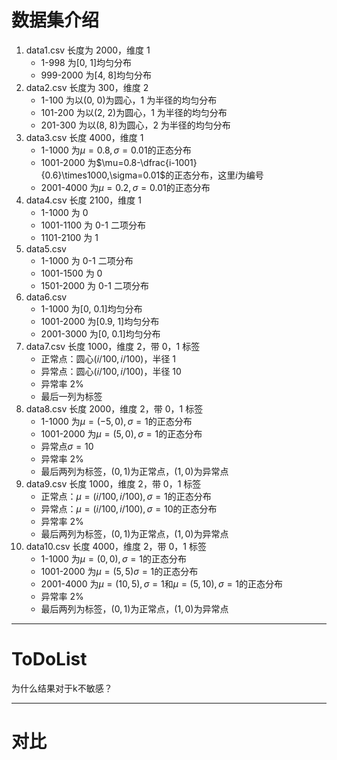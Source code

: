 # 数据集介绍

1. data1.csv 长度为 2000，维度 1
   - 1-998 为\[0, 1\]均匀分布
   - 999-2000 为\[4, 8\]均匀分布
2. data2.csv 长度为 300，维度 2
   - 1-100 为以(0, 0)为圆心，1 为半径的均匀分布
   - 101-200 为以(2, 2)为圆心，1 为半径的均匀分布
   - 201-300 为以(8, 8)为圆心，2 为半径的均匀分布
3. data3.csv 长度 4000，维度 1
   - 1-1000 为$\mu=0.8,\sigma=0.01$的正态分布
   - 1001-2000 为$\mu=0.8-\dfrac{i-1001}{0.6}\times1000,\sigma=0.01$的正态分布，这里$i$为编号
   - 2001-4000 为$\mu=0.2,\sigma=0.01$的正态分布
4. data4.csv 长度 2100，维度 1
   - 1-1000 为 0
   - 1001-1100 为 0-1 二项分布
   - 1101-2100 为 1
5. data5.csv
   - 1-1000 为 0-1 二项分布
   - 1001-1500 为 0
   - 1501-2000 为 0-1 二项分布
6. data6.csv
   - 1-1000 为\[0, 0.1\]均匀分布
   - 1001-2000 为\[0.9, 1\]均匀分布
   - 2001-3000 为\[0, 0.1\]均匀分布
7. data7.csv 长度 1000，维度 2，带 0，1 标签
   - 正常点：圆心$(i/100, i/100)$，半径 1
   - 异常点：圆心$(i/100, i/100)$，半径 10
   - 异常率 2%
   - 最后一列为标签
8. data8.csv 长度 2000，维度 2，带 0，1 标签
   - 1-1000 为$\mu=(-5,0),\sigma=1$的正态分布
   - 1001-2000 为$\mu=(5,0),\sigma=1$的正态分布
   - 异常点$\sigma=10$
   - 异常率 2%
   - 最后两列为标签，$(0,1)$为正常点，$(1,0)$为异常点
9. data9.csv 长度 1000，维度 2，带 0，1 标签
   - 正常点：$\mu=(i/100, i/100),\sigma=1$的正态分布
   - 异常点：$\mu=(i/100, i/100),\sigma=10$的正态分布
   - 异常率 2%
   - 最后两列为标签，$(0,1)$为正常点，$(1,0)$为异常点
10. data10.csv 长度 4000，维度 2，带 0，1 标签
    - 1-1000 为$\mu=(0,0),\sigma=1$的正态分布
    - 1001-2000 为$\mu=(5,5)\sigma=1$的正态分布
    - 2001-4000 为$\mu=(10,5),\sigma=1$和$\mu=(5,10),\sigma=1$的正态分布
    - 异常率 2%
    - 最后两列为标签，$(0,1)$为正常点，$(1,0)$为异常点

---

# ToDoList

为什么结果对于k不敏感？

---

# 对比

